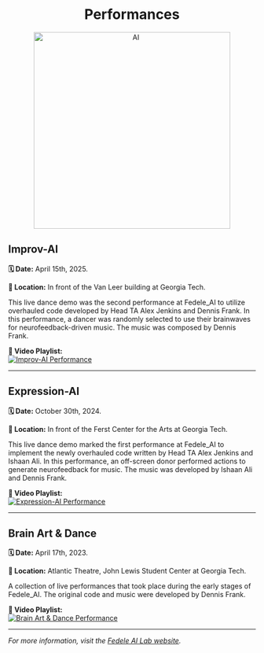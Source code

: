 <div align="center">
  
# Performances

<img src="./Figures/AI_Fedele.png" alt="AI" width="400" height="400">

</div>

## Improv-AI

**🗓️ Date:** April 15th, 2025.

**📍 Location:** In front of the Van Leer building at Georgia Tech.

This live dance demo was the second performance at Fedele_AI to utilize overhauled code developed by Head TA Alex Jenkins and Dennis Frank. In this performance, a dancer was randomly selected to use their brainwaves for neurofeedback-driven music. The music was composed by Dennis Frank.

**🎥 Video Playlist:**  
[![Improv-AI Performance](https://img.youtube.com/vi/BwBCA7UFbrM/0.jpg)](https://www.youtube.com/watch?v=BwBCA7UFbrM&list=PLNIeiKhj4_QSzZ5uFwLgEfAH1NiTtadiH)

---

## Expression-AI

**🗓️ Date:** October 30th, 2024.

**📍 Location:** In front of the Ferst Center for the Arts at Georgia Tech.

This live dance demo marked the first performance at Fedele_AI to implement the newly overhauled code written by Head TA Alex Jenkins and Ishaan Ali. In this performance, an off-screen donor performed actions to generate neurofeedback for music. The music was developed by Ishaan Ali and Dennis Frank.

**🎥 Video Playlist:**  
[![Expression-AI Performance](https://img.youtube.com/vi/ZKQjU_rlLKE/0.jpg)](https://www.youtube.com/watch?v=ZKQjU_rlLKE&list=PLNIeiKhj4_QRKH-fXi5uLzfnXnkHhH3j4)

---

## Brain Art & Dance

**🗓️ Date:** April 17th, 2023.

**📍 Location:** Atlantic Theatre, John Lewis Student Center at Georgia Tech.

A collection of live performances that took place during the early stages of Fedele_AI. The original code and music were developed by Dennis Frank.

**🎥 Video Playlist:**  
[![Brain Art & Dance Performance](https://img.youtube.com/vi/r8uh-JLxU4U/0.jpg)](https://www.youtube.com/watch?v=r8uh-JLxU4U&list=PLNIeiKhj4_QQRC2V8liyhhaSpvLVnZEEJ)

---

*For more information, visit the [Fedele AI Lab website](https://sites.gatech.edu/fedelelab/our-performances/).*
